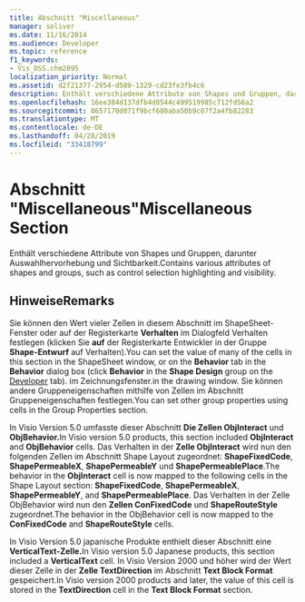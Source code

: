 ```yaml
---
title: Abschnitt "Miscellaneous"
manager: soliver
ms.date: 11/16/2014
ms.audience: Developer
ms.topic: reference
f1_keywords:
- Vis_DSS.chm2095
localization_priority: Normal
ms.assetid: d2f21377-2954-d589-1329-cd23fe3fb4c6
description: Enthält verschiedene Attribute von Shapes und Gruppen, darunter Auswahlhervorhebung und Sichtbarkeit.
ms.openlocfilehash: 16ee384d137dfb4d8544c499519985c712fd56a2
ms.sourcegitcommit: 8657170d071f9bcf680aba50b9c07f2a4fb82283
ms.translationtype: MT
ms.contentlocale: de-DE
ms.lasthandoff: 04/28/2019
ms.locfileid: "33418799"
---
```

# <a name="miscellaneous-section"></a><span data-ttu-id="4197d-103">Abschnitt "Miscellaneous"</span><span class="sxs-lookup"><span data-stu-id="4197d-103">Miscellaneous Section</span></span>

<span data-ttu-id="4197d-104">Enthält verschiedene Attribute von Shapes und Gruppen, darunter Auswahlhervorhebung und Sichtbarkeit.</span><span class="sxs-lookup"><span data-stu-id="4197d-104">Contains various attributes of shapes and groups, such as control selection highlighting and visibility.</span></span>
  
## <a name="remarks"></a><span data-ttu-id="4197d-105">Hinweise</span><span class="sxs-lookup"><span data-stu-id="4197d-105">Remarks</span></span>

<span data-ttu-id="4197d-106">Sie können den Wert vieler Zellen in diesem Abschnitt im ShapeSheet-Fenster oder  auf der Registerkarte **Verhalten** im Dialogfeld [](run-in-developer-mode-display-the-developer-tab.md) Verhalten festlegen (klicken Sie **auf** der Registerkarte Entwickler in der Gruppe **Shape-Entwurf** auf Verhalten).</span><span class="sxs-lookup"><span data-stu-id="4197d-106">You can set the value of many of the cells in this section in the ShapeSheet window, or on the **Behavior** tab in the **Behavior** dialog box (click **Behavior** in the **Shape Design** group on the [Developer](run-in-developer-mode-display-the-developer-tab.md) tab).</span></span> <span data-ttu-id="4197d-107">im Zeichnungsfenster.</span><span class="sxs-lookup"><span data-stu-id="4197d-107">in the drawing window.</span></span> <span data-ttu-id="4197d-108">Sie können andere Gruppeneigenschaften mithilfe von Zellen im Abschnitt Gruppeneigenschaften festlegen.</span><span class="sxs-lookup"><span data-stu-id="4197d-108">You can set other group properties using cells in the Group Properties section.</span></span> 
  
<span data-ttu-id="4197d-109">In Visio Version 5.0 umfasste dieser Abschnitt **Die Zellen ObjInteract** und **ObjBehavior.**</span><span class="sxs-lookup"><span data-stu-id="4197d-109">In Visio version 5.0 products, this section included **ObjInteract** and **ObjBehavior** cells.</span></span> <span data-ttu-id="4197d-110">Das Verhalten in der **Zelle ObjInteract** wird nun den folgenden Zellen im Abschnitt Shape Layout zugeordnet: **ShapeFixedCode**, **ShapePermeableX**, **ShapePermeableY** und **ShapePermeablePlace**.</span><span class="sxs-lookup"><span data-stu-id="4197d-110">The behavior in the **ObjInteract** cell is now mapped to the following cells in the Shape Layout section: **ShapeFixedCode**, **ShapePermeableX**, **ShapePermeableY**, and **ShapePermeablePlace**.</span></span> <span data-ttu-id="4197d-111">Das Verhalten in der Zelle ObjBehavior wird nun den **Zellen ConFixedCode** und **ShapeRouteStyle** zugeordnet.</span><span class="sxs-lookup"><span data-stu-id="4197d-111">The behavior in the ObjBehavior cell is now mapped to the **ConFixedCode** and **ShapeRouteStyle** cells.</span></span> 
  
<span data-ttu-id="4197d-112">In Visio Version 5.0 japanische Produkte enthielt dieser Abschnitt eine **VerticalText-Zelle.**</span><span class="sxs-lookup"><span data-stu-id="4197d-112">In Visio version 5.0 Japanese products, this section included a **VerticalText** cell.</span></span> <span data-ttu-id="4197d-113">In Visio Version 2000 und höher wird der Wert dieser Zelle in der **Zelle TextDirection** im Abschnitt **Text Block Format** gespeichert.</span><span class="sxs-lookup"><span data-stu-id="4197d-113">In Visio version 2000 products and later, the value of this cell is stored in the **TextDirection** cell in the **Text Block Format** section.</span></span> 
  

